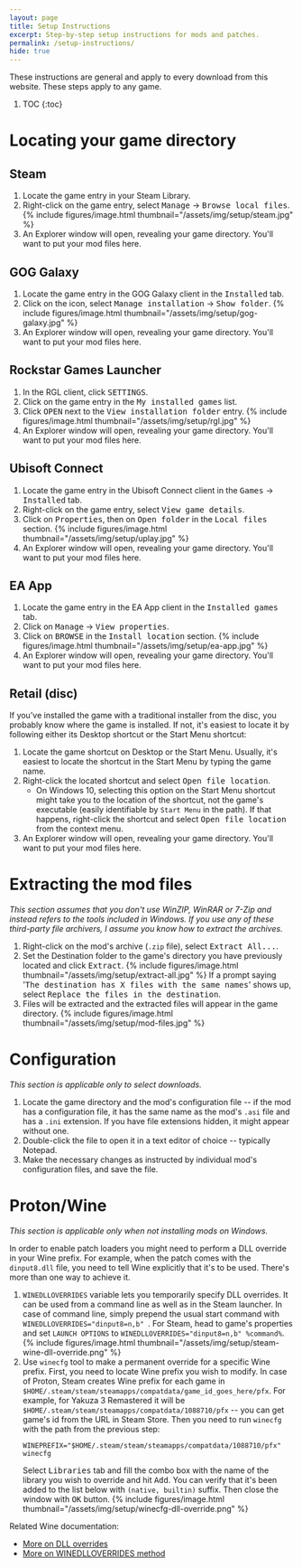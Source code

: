 ```yaml
---
layout: page
title: Setup Instructions
excerpt: Step-by-step setup instructions for mods and patches.
permalink: /setup-instructions/
hide: true
---
```


These instructions are general and apply to every download from this website.
These steps apply to any game.

1. TOC
{:toc}

# Locating your game directory

## Steam

1. Locate the game entry in your Steam Library.
2. Right-click on the game entry, select <kbd><samp>Manage</samp></kbd> &rarr; <kbd><samp>Browse local files</samp></kbd>.
   {% include figures/image.html thumbnail="/assets/img/setup/steam.jpg" %}
3. An Explorer window will open, revealing your game directory. You'll want to put your mod files here.

## GOG Galaxy

1. Locate the game entry in the GOG Galaxy client in the <kbd><samp>Installed</samp></kbd> tab.
2. Click on the <i class='fas icomoon icon-gog-settings'></i> icon, select <kbd><samp>Manage installation</samp></kbd> &rarr; <kbd><samp>Show folder</samp></kbd>.
   {% include figures/image.html thumbnail="/assets/img/setup/gog-galaxy.jpg" %}
3. An Explorer window will open, revealing your game directory. You'll want to put your mod files here.

## Rockstar Games Launcher

1. In the RGL client, click <kbd><samp>SETTINGS</samp></kbd>.
2. Click on the game entry in the <kbd><samp>My installed games</samp></kbd> list.
3. Click <kbd><samp>OPEN</samp></kbd> next to the <kbd><samp>View installation folder</samp></kbd> entry.
   {% include figures/image.html thumbnail="/assets/img/setup/rgl.jpg" %}
4. An Explorer window will open, revealing your game directory. You'll want to put your mod files here.

## Ubisoft Connect

1. Locate the game entry in the Ubisoft Connect client in the <kbd><samp>Games</samp></kbd> &rarr; <kbd><samp>Installed</samp></kbd> tab.
2. Right-click on the game entry, select <kbd><samp>View game details</samp></kbd>.
3. Click on <kbd><samp>Properties</samp></kbd>, then on <kbd><samp>Open folder</samp></kbd> in the <kbd><samp>Local files</samp></kbd> section.
   {% include figures/image.html thumbnail="/assets/img/setup/uplay.jpg" %}
4. An Explorer window will open, revealing your game directory. You'll want to put your mod files here.

## EA App

1. Locate the game entry in the EA App client in the <kbd><samp>Installed games</samp></kbd> tab.
2. Click on <kbd><samp>Manage</samp></kbd> &rarr; <kbd><samp>View properties</samp></kbd>.
3. Click on <kbd><samp>BROWSE</samp></kbd> in the <kbd><samp>Install location</samp></kbd> section.
   {% include figures/image.html thumbnail="/assets/img/setup/ea-app.jpg" %}
4. An Explorer window will open, revealing your game directory. You'll want to put your mod files here.

## Retail (disc)

If you've installed the game with a traditional installer from the disc, you probably know where the game is installed.
If not, it's easiest to locate it by following either its Desktop shortcut or the Start Menu shortcut:

1. Locate the game shortcut on Desktop or the Start Menu. Usually, it's easiest to locate the shortcut in the Start Menu by typing the game name.
2. Right-click the located shortcut and select <kbd><samp>Open file location</samp></kbd>.
    * On Windows 10, selecting this option on the Start Menu shortcut might take you to the location of the shortcut, not the game's executable
      (easily identifiable by `Start Menu` in the path). If that happens, right-click the shortcut and select <kbd><samp>Open file location</samp></kbd> from the context menu.
3. An Explorer window will open, revealing your game directory. You'll want to put your mod files here.

# Extracting the mod files
_This section assumes that you don't use WinZIP, WinRAR or 7-Zip and instead refers to the tools included in Windows._
_If you use any of these third-party file archivers, I assume you know how to extract the archives._

1. Right-click on the mod's archive (`.zip` file), select <kbd><samp>Extract All...</samp></kbd>.
2. Set the Destination folder to the game's directory you have previously located and click <kbd><samp>Extract</samp></kbd>.
   {% include figures/image.html thumbnail="/assets/img/setup/extract-all.jpg" %}
    If a prompt saying '<samp>The destination has X files with the same names</samp>' shows up, select <kbd>Replace the files in the destination</kbd>.
3. Files will be extracted and the extracted files will appear in the game directory.
   {% include figures/image.html thumbnail="/assets/img/setup/mod-files.jpg" %}

# Configuration
_This section is applicable only to select downloads._

1. Locate the game directory and the mod's configuration file -- if the mod has a configuration file,
   it has the same name as the mod's `.asi` file and has a `.ini` extension. If you have file extensions hidden,
   it might appear without one.
2. Double-click the file to open it in a text editor of choice -- typically Notepad.
3. Make the necessary changes as instructed by individual mod's configuration files, and save the file.

# Proton/Wine
_This section is applicable only when not installing mods on Windows._

In order to enable patch loaders you might need to perform a DLL override in your Wine prefix.
For example, when the patch comes with the `dinput8.dll` file, you need to tell Wine explicitly that it's to be used.
There's more than one way to achieve it.

1. `WINEDLLOVERRIDES` variable lets you temporarily specify DLL overrides. It can be used from a command line as well as in the Steam launcher.
   In case of command line, simply prepend the usual start command with `WINEDLLOVERRIDES="dinput8=n,b" `. For Steam, head to game's properties
   and set `LAUNCH OPTIONS` to `WINEDLLOVERRIDES="dinput8=n,b" %command%`.
   {% include figures/image.html thumbnail="/assets/img/setup/steam-wine-dll-override.png" %}
2. Use `winecfg` tool to make a permanent override for a specific Wine prefix. First, you need to locate Wine prefix you wish to modify.
   In case of Proton, Steam creates Wine prefix for each game in `$HOME/.steam/steam/steamapps/compatdata/game_id_goes_here/pfx`. For example,
   for Yakuza 3 Remastered it will be `$HOME/.steam/steam/steamapps/compatdata/1088710/pfx` -- you can get game's id from the URL in Steam Store.
   Then you need to run `winecfg` with the path from the previous step:
   ```
   WINEPREFIX="$HOME/.steam/steam/steamapps/compatdata/1088710/pfx" winecfg
   ```
   Select <kbd><samp>Libraries</samp></kbd> tab and fill the combo box with the name of the library you wish to override and hit <kbd><samp>Add</samp></kbd>.
   You can verify that it's been added to the list below with `(native, builtin)` suffix. Then close the window with <kbd><samp>OK</samp></kbd> button.
   {% include figures/image.html thumbnail="/assets/img/setup/winecfg-dll-override.png" %}


Related Wine documentation:
- [More on DLL overrides](https://wiki.winehq.org/Wine_User's_Guide#DLL_Overrides)
- [More on WINEDLLOVERRIDES method](https://wiki.winehq.org/Wine_User's_Guide#WINEDLLOVERRIDES.3DDLL_Overrides)
